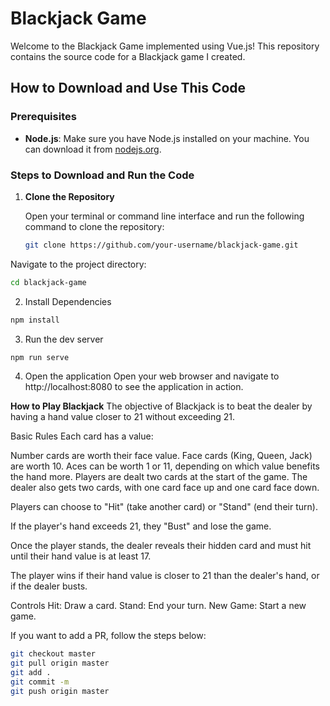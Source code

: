 # Blackjack Game

Welcome to the Blackjack Game implemented using Vue.js! This repository contains the source code for a Blackjack game I created.

## How to Download and Use This Code

### Prerequisites

- **Node.js**: Make sure you have Node.js installed on your machine. You can download it from [nodejs.org](https://nodejs.org/).

### Steps to Download and Run the Code

1. **Clone the Repository**

   Open your terminal or command line interface and run the following command to clone the repository:

   ```bash
   git clone https://github.com/your-username/blackjack-game.git

  Navigate to the project directory:
  ```bash
  cd blackjack-game
```
2. Install Dependencies
```bash
npm install
```
3. Run the dev server
```bash
npm run serve
```
4. Open the application
Open your web browser and navigate to http://localhost:8080 to see the application in action.

**How to Play Blackjack**
The objective of Blackjack is to beat the dealer by having a hand value closer to 21 without exceeding 21.

Basic Rules
Each card has a value:

Number cards are worth their face value.
Face cards (King, Queen, Jack) are worth 10.
Aces can be worth 1 or 11, depending on which value benefits the hand more.
Players are dealt two cards at the start of the game. The dealer also gets two cards, with one card face up and one card face down.

Players can choose to "Hit" (take another card) or "Stand" (end their turn).

If the player's hand exceeds 21, they "Bust" and lose the game.

Once the player stands, the dealer reveals their hidden card and must hit until their hand value is at least 17.

The player wins if their hand value is closer to 21 than the dealer's hand, or if the dealer busts.

Controls
Hit: Draw a card.
Stand: End your turn.
New Game: Start a new game.


If you want to add a PR, follow the steps below:

```bash
git checkout master
git pull origin master
git add .
git commit -m
git push origin master
```

